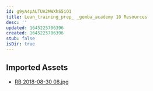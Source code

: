 ```yaml
---
id: g9yA4pALTUA2MWXhS5iO1
title: Lean_training_prep_ _gemba_academy 10 Resources
desc: ''
updated: 1645225706396
created: 1645225706396
stub: false
isDir: true
---
```

## Imported Assets
- [RB 2018-08-30 08.jpg](/assets/rb-2018-08-30-08-CY7f3ZuCVYOL.jpg)
